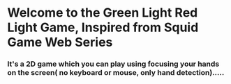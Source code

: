 # Welcome to the Green Light Red Light Game, Inspired from Squid Game Web Series

### It's a 2D game which you can play using focusing your hands on the screen( no keyboard or mouse, only hand detection).....